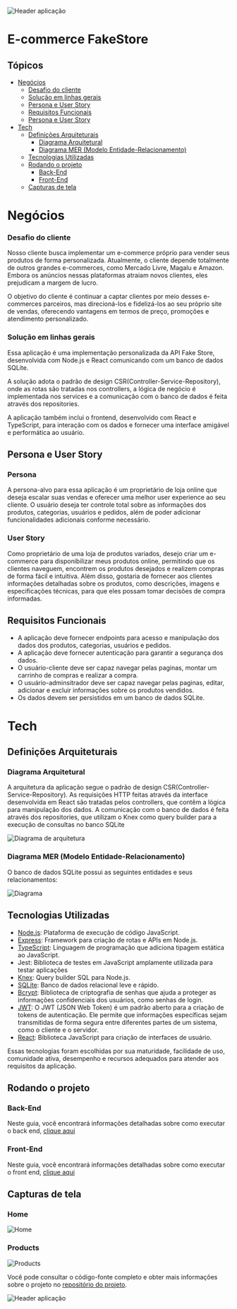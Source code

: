 ![Header aplicação](assets/header.png)

# E-commerce FakeStore

## Tópicos

- [Negócios](#negócios)
  - [Desafio do cliente](#desafio-do-cliente)
  - [Solução em linhas gerais](#solução-em-linhas-gerais)
  - [Persona e User Story](#persona-e-user-story)
  - [Requisitos Funcionais](#subtítulo-da-seção-12)
  - [Persona e User Story](#subtítulo-da-seção-12)
- [Tech](#tech)
  - [Definições Arquiteturais](#definições-arquiteturais)
    - [Diagrama Arquitetural](#diagramaa-arquitetural)
    - [Diagrama MER (Modelo Entidade-Relacionamento)](#diagrama-mer-modelo-entidade-relacionamento)
  - [Tecnologias Utilizadas](#tecnologias-utilizadas)
  - [Rodando o projeto](#rodando-o-projeto)
    - [Back-End](#back-end)
    - [Front-End](#front-end)
  - [Capturas de tela](#capturas-de-tela)

# Negócios

### Desafio do cliente

Nosso cliente busca implementar um e-commerce próprio para vender seus produtos de forma personalizada. Atualmente, o cliente depende totalmente de outros grandes e-commerces, como Mercado Livre, Magalu e Amazon. Embora os anúncios nessas plataformas atraiam novos clientes, eles prejudicam a margem de lucro.

O objetivo do cliente é continuar a captar clientes por meio desses e-commerces parceiros, mas direcioná-los e fidelizá-los ao seu próprio site de vendas, oferecendo vantagens em termos de preço, promoções e atendimento personalizado.

### Solução em linhas gerais

Essa aplicação é uma implementação personalizada da API Fake Store, desenvolvida com Node.js e React comunicando com um banco de dados SQLite.

A solução adota o padrão de design CSR(Controller-Service-Repository), onde as rotas são tratadas nos controllers, a lógica de negócio é implementada nos services e a comunicação com o banco de dados é feita através dos repositories.

A aplicação também inclui o frontend, desenvolvido com React e TypeScript, para interação com os dados e fornecer uma interface amigável e performática ao usuário.

## Persona e User Story

### Persona

A persona-alvo para essa aplicação é um proprietário de loja online que deseja escalar suas vendas e oferecer uma melhor user experience ao seu cliente. O usuário deseja ter controle total sobre as informações dos produtos, categorias, usuários e pedidos, além de poder adicionar funcionalidades adicionais conforme necessário.

### User Story

Como proprietário de uma loja de produtos variados, desejo criar um e-commerce para disponibilizar meus produtos online, permitindo que os clientes naveguem, encontrem os produtos desejados e realizem compras de forma fácil e intuitiva. Além disso, gostaria de fornecer aos clientes informações detalhadas sobre os produtos, como descrições, imagens e especificações técnicas, para que eles possam tomar decisões de compra informadas.

## Requisitos Funcionais

- A aplicação deve fornecer endpoints para acesso e manipulação dos dados dos produtos, categorias, usuários e pedidos.
- A aplicação deve fornecer autenticação para garantir a segurança dos dados.
- O usuário-cliente deve ser capaz navegar pelas paginas, montar um carrinho de compras e realizar a compra.
- O usuário-adminsitrador deve ser capaz navegar pelas paginas, editar, adicionar e excluir informações sobre os produtos vendidos.
- Os dados devem ser persistidos em um banco de dados SQLite.

# Tech

## Definições Arquiteturais

### Diagrama Arquitetural

A arquitetura da aplicação segue o padrão de design CSR(Controller-Service-Repository). As requisições HTTP feitas através da interface desenvolvida em React são tratadas pelos controllers, que contêm a lógica para manipulação dos dados. A comunicação com o banco de dados é feita através dos repositories, que utilizam o Knex como query builder para a execução de consultas no banco SQLite

![Diagrama de arquitetura](assets/diagrama-arquitetural.png)

### Diagrama MER (Modelo Entidade-Relacionamento)

O banco de dados SQLite possui as seguintes entidades e seus relacionamentos:

![Diagrama](assets/mer.png)

## Tecnologias Utilizadas

- [Node.js](https://nodejs.org/en/docs): Plataforma de execução de código JavaScript.
- [Express](https://expressjs.com/pt-br/): Framework para criação de rotas e APIs em Node.js.
- [TypeScript](https://www.typescriptlang.org/docs/): Linguagem de programação que adiciona tipagem estática ao JavaScript.
- Jest: Biblioteca de testes em JavaScript amplamente utilizada para testar aplicações
- [Knex](https://knexjs.org/guide/): Query builder SQL para Node.js.
- [SQLite](https://www.sqlite.org/docs.html): Banco de dados relacional leve e rápido.
- [Bcrypt](https://www.npmjs.com/package/bcrypt): Biblioteca de criptografia de senhas que ajuda a proteger as informações confidenciais dos usuários, como senhas de login.
- [JWT](https://jwt.io/introduction): O JWT (JSON Web Token) é um padrão aberto para a criação de tokens de autenticação. Ele permite que informações específicas sejam transmitidas de forma segura entre diferentes partes de um sistema, como o cliente e o servidor.
- [React](https://react.dev/): Biblioteca JavaScript para criação de interfaces de usuário.

Essas tecnologias foram escolhidas por sua maturidade, facilidade de uso, comunidade ativa, desempenho e recursos adequados para atender aos requisitos da aplicação.

## Rodando o projeto

### Back-End

Neste guia, você encontrará informações detalhadas sobre como executar o back end, [clique aqui](./server/Readme.md)

### Front-End

Neste guia, você encontrará informações detalhadas sobre como executar o front end, [clique aqui](./web/Readme.md)

## Capturas de tela

### Home

![Home](assets/home.png)

### Products

![Products](assets/products.png)

Você pode consultar o código-fonte completo e obter mais informações sobre o projeto no [repositório do projeto](https://github.com/vinicius-delmo/codigos-gitHub/tree/tests-on-jest/FakeStore).

![Header aplicação](assets/footer.png)
